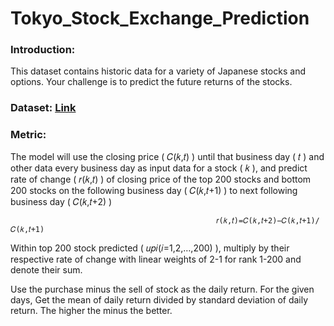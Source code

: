 # Tokyo_Stock_Exchange_Prediction

### Introduction: 
This dataset contains historic data for a variety of Japanese stocks and options. Your challenge is to predict the future returns of the stocks.

### Dataset: [Link](https://www.kaggle.com/competitions/jpx-tokyo-stock-exchange-prediction/data)

### Metric: 

The model will use the closing price ( 𝐶(𝑘,𝑡) ) until that business day ( 𝑡 ) and other data every business day as input data for a stock ( 𝑘 ), and predict rate of change ( 𝑟(𝑘,𝑡) ) of closing price of the top 200 stocks and bottom 200 stocks on the following business day ( 𝐶(𝑘,𝑡+1) ) to next following business day ( 𝐶(𝑘,𝑡+2) )

                                                  𝑟(𝑘,𝑡)=𝐶(𝑘,𝑡+2)−𝐶(𝑘,𝑡+1)/𝐶(𝑘,𝑡+1)
 
Within top 200 stock predicted ( 𝑢𝑝𝑖(𝑖=1,2,…,200) ), multiply by their respective rate of change with linear weights of 2-1 for rank 1-200 and denote their sum.

Use the purchase minus the sell of stock as the daily return. For the given days, Get the mean of daily return divided by standard deviation of daily return. The higher the minus the better.
